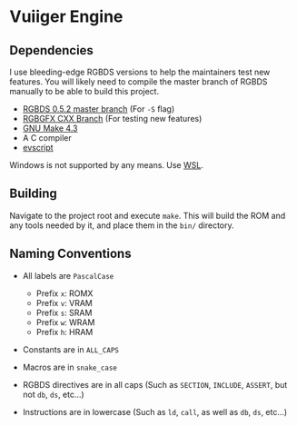 # Vuiiger Engine

## Dependencies

I use bleeding-edge RGBDS versions to help the maintainers test new features.
You will likely need to compile the master branch of RGBDS manually to be able
to build this project.

- [RGBDS 0.5.2 master branch](https://github.com/gbdev/rgbds) (For `-S` flag)
- [RGBGFX CXX Branch](https://github.com/ISSOtm/rgbds/tree/rgbgfx-cxx) (For testing new features)
- [GNU Make 4.3](https://www.gnu.org/software/make/)
- A C compiler
- [evscript](https://github.com/eievui5/evscript)

Windows is not supported by any means. Use [WSL](https://docs.microsoft.com/en-us/windows/wsl/install).

## Building

Navigate to the project root and execute `make`. This will build the ROM and any
tools needed by it, and place them in the `bin/` directory.

## Naming Conventions

- All labels are `PascalCase`
  - Prefix `x`: ROMX
  - Prefix `v`: VRAM
  - Prefix `s`: SRAM
  - Prefix `w`: WRAM
  - Prefix `h`: HRAM

- Constants are in `ALL_CAPS`
- Macros are in `snake_case`

- RGBDS directives are in all caps (Such as `SECTION`, `INCLUDE`, `ASSERT`, but not `db`, `ds`, etc...)
- Instructions are in lowercase (Such as `ld`, `call`, as well as `db`, `ds`, etc...)
